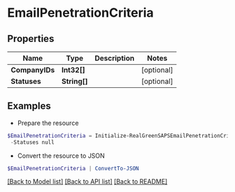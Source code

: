 # EmailPenetrationCriteria
## Properties

Name | Type | Description | Notes
------------ | ------------- | ------------- | -------------
**CompanyIDs** | **Int32[]** |  | [optional] 
**Statuses** | **String[]** |  | [optional] 

## Examples

- Prepare the resource
```powershell
$EmailPenetrationCriteria = Initialize-RealGreenSAPSEmailPenetrationCriteria  -CompanyIDs null `
 -Statuses null
```

- Convert the resource to JSON
```powershell
$EmailPenetrationCriteria | ConvertTo-JSON
```

[[Back to Model list]](../README.md#documentation-for-models) [[Back to API list]](../README.md#documentation-for-api-endpoints) [[Back to README]](../README.md)

